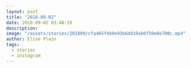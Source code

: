 ```yaml
---
layout: post
title: "2018-09-02"
date: 2018-09-02 03:48:19
description: 
image: "/assets/stories/201809/cfa465f4b0e93b6dd19ab6f50e8e700c.mp4"
author: Elise Plain
tags: 
  - stories
  - instagram
---
```



<p></p>
